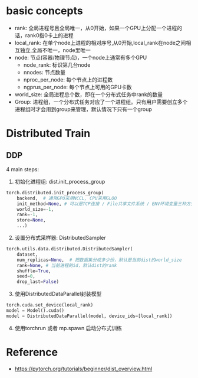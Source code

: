 # basic concepts

- rank: 全局进程号且全局唯一，从0开始，如果一个GPU上分配一个进程的话，rank0指0卡上的进程
- local_rank: 在单个node上进程的相对序号,从0开始,local_rank在node之间相互独立,全局不唯一，node里唯一
- node: 节点(容器/物理节点)，一个node上通常有多个GPU
    - node_rank: 标识第几台node
    - nnodes: 节点数量
    - nproc_per_node: 每个节点上的进程数
    - ngprus_per_node: 每个节点上可用的GPU卡数
- world_size: 全局进程总个数，即在一个分布式任务中rank的数量
- Group: 进程组，一个分布式任务对应了一个进程组。只有用户需要创立多个进程组时才会用到group来管理，默认情况下只有一个group


# Distributed Train

## DDP

4 main steps:
1. 初始化进程组: dist.init_process_group
```python
torch.distributed.init_process_group(
    backend,  # 通常GPU采用NCCL, CPU采用GLOO
    init_method=None, # 可以是TCP连接 / File共享文件系统 / ENV环境变量三种方式
    world_size=-1, 
    rank=-1, 
    store=None,
    ...)
```

2. 设置分布式采样器: DistributedSampler

```python
torch.utils.data.distributed.DistributedSampler(
    dataset,
    num_replicas=None,  # 把数据集分成多少份，默认是当前dist的world_size
    rank=None, # 当前进程的id，默认dist的rank
    shuffle=True, 
    seed=0, 
    drop_last=False)
```

3. 使用DistributedDataParallel封装模型

```python
torch.cuda.set_device(local_rank)
model = Model().cuda()
model = DistributedDataParallel(model, device_ids=[local_rank])
```

4. 使用torchrun 或者 mp.spawn 启动分布式训练

# Reference

- https://pytorch.org/tutorials/beginner/dist_overview.html
